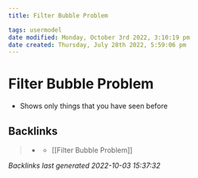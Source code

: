 ```yaml
---
title: Filter Bubble Problem

tags: usermodel 
date modified: Monday, October 3rd 2022, 3:10:19 pm
date created: Thursday, July 28th 2022, 5:59:06 pm
---
```


# Filter Bubble Problem
- Shows only things that you have seen before

## Backlinks

> - [](journals/2022-10-03.md)
>   - [[Filter Bubble Problem]]

_Backlinks last generated 2022-10-03 15:37:32_
